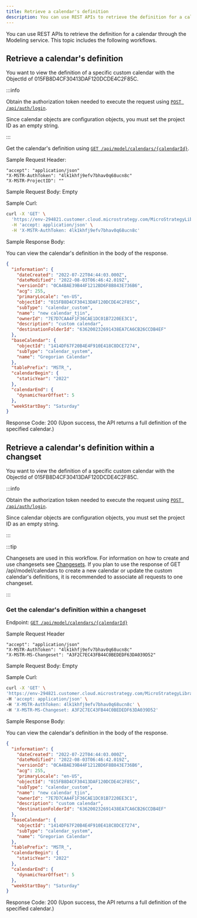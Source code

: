 ```yaml
---
title: Retrieve a calendar's definition
description: You can use REST APIs to retrieve the definition for a calendar through the Modeling service. This topic includes the following workflows.
---
```


<Available since="2021 Update 7" />

You can use REST APIs to retrieve the definition for a calendar through the Modeling service. This topic includes the following workflows.

## Retrieve a calendar's definition

You want to view the definition of a specific custom calendar with the ObjectId of 015FB8D4CF30413DAF120DCDE4C2F85C.

:::info

Obtain the authorization token needed to execute the request using [`POST /api/auth/login`](https://demo.microstrategy.com/MicroStrategyLibrary/api-docs/index.html#/Authentication/postLogin).

Since calendar objects are configuration objects, you must set the project ID as an empty string.

:::

Get the calendar's definition using [`GET /api/model/calendars/{calendarId}`](https://demo.microstrategy.com/MicroStrategyLibrary/api-docs/index.html#/Calendars).

Sample Request Header:

```http
"accept": "application/json"
"X-MSTR-AuthToken": "4lk1khfj9efv7bhav0q68ucn8c"
"X-MSTR-ProjectID": ""
```

Sample Request Body: Empty

Sample Curl:

```bash
curl -X 'GET' \
  'https://env-294821.customer.cloud.microstrategy.com/MicroStrategyLibrary/api/model/calendars/015FB8D4CF30413DAF120DCDE4C2F85C' \
  -H 'accept: application/json' \
  -H 'X-MSTR-AuthToken: 4lk1khfj9efv7bhav0q68ucn8c'
```

Sample Response Body:

You can view the calendar's definition in the body of the response.

```json
{
  "information": {
    "dateCreated": "2022-07-22T04:44:03.000Z",
    "dateModified": "2022-08-03T06:46:42.019Z",
    "versionId": "0CA4BAE39B44F1212BD6F8B843E736B6",
    "acg": 255,
    "primaryLocale": "en-US",
    "objectId": "015FB8D4CF30413DAF120DCDE4C2F85C",
    "subType": "calendar_custom",
    "name": "new calendar_tjin",
    "ownerId": "7E7D7CAA4F1F36CAE1DC01B7220EE3C1",
    "description": "custom calendar",
    "destinationFolderId": "636200232691438EA7CA6CB26CCDB4EF"
  },
  "baseCalendar": {
    "objectId": "1414DF67F20B4E4F910E418C8DCE7274",
    "subType": "calendar_system",
    "name": "Gregorian Calendar"
  },
  "tablePrefix": "MSTR_",
  "calendarBegin": {
    "staticYear": "2022"
  },
  "calendarEnd": {
    "dynamicYearOffset": 5
  },
  "weekStartDay": "Saturday"
}
```

Response Code: 200 (Upon success, the API returns a full definition of the specified calendar.)

## Retrieve a calendar's definition within a changset

You want to view the definition of a specific custom calendar with the ObjectId of 015FB8D4CF30413DAF120DCDE4C2F85C.

:::info

Obtain the authorization token needed to execute the request using [`POST /api/auth/login`](https://demo.microstrategy.com/MicroStrategyLibrary/api-docs/index.html#/Authentication/postLogin).

Since calendar objects are configuration objects, you must set the project ID as an empty string.

:::

:::tip

Changesets are used in this workflow. For information on how to create and use changesets see [Changesets](/docs/common-workflows/changesets.md). If you plan to use the response of GET /api/model/calendars to create a new calendar or update the custom calendar's definitions, it is recommended to associate all requests to one changeset.

:::

### Get the calendar's definition within a changeset

Endpoint: [`GET /api/model/calendars/{calendarId}`](https://demo.microstrategy.com/MicroStrategyLibrary/api-docs/index.html#/Calendars)

Sample Request Header

```http
"accept": "application/json"
"X-MSTR-AuthToken": "4lk1khfj9efv7bhav0q68ucn8c"
"X-MSTR-MS-Changeset": "A3F2C7EC43FB44C0BEDEDF63DA039D52"
```

Sample Request Body: Empty

Sample Curl:

```bash
curl -X 'GET' \
'https://env-294821.customer.cloud.microstrategy.com/MicroStrategyLibrary/api/model/calendars/015FB8D4CF30413DAF120DCDE4C2F85C' \
-H 'accept: application/json' \
-H 'X-MSTR-AuthToken: 4lk1khfj9efv7bhav0q68ucn8c' \
-H 'X-MSTR-MS-Changeset: A3F2C7EC43FB44C0BEDEDF63DA039D52'
```

Sample Response Body:

You can view the calendar's definition in the body of the response.

```json
{
  "information": {
    "dateCreated": "2022-07-22T04:44:03.000Z",
    "dateModified": "2022-08-03T06:46:42.019Z",
    "versionId": "0CA4BAE39B44F1212BD6F8B843E736B6",
    "acg": 255,
    "primaryLocale": "en-US",
    "objectId": "015FB8D4CF30413DAF120DCDE4C2F85C",
    "subType": "calendar_custom",
    "name": "new calendar_tjin",
    "ownerId": "7E7D7CAA4F1F36CAE1DC01B7220EE3C1",
    "description": "custom calendar",
    "destinationFolderId": "636200232691438EA7CA6CB26CCDB4EF"
  },
  "baseCalendar": {
    "objectId": "1414DF67F20B4E4F910E418C8DCE7274",
    "subType": "calendar_system",
    "name": "Gregorian Calendar"
  },
  "tablePrefix": "MSTR_",
  "calendarBegin": {
    "staticYear": "2022"
  },
  "calendarEnd": {
    "dynamicYearOffset": 5
  },
  "weekStartDay": "Saturday"
}
```

Response Code: 200 (Upon success, the API returns a full definition of the specified calendar.)
